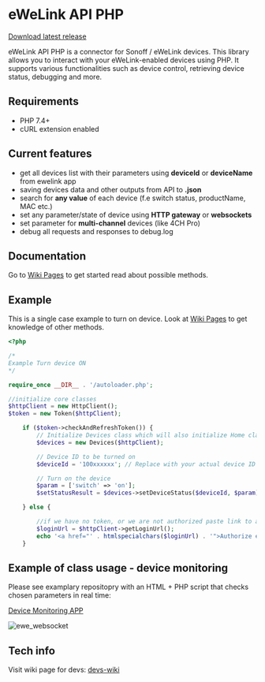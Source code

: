 # eWeLink API PHP

[Download latest release](https://github.com/PJanisio/ewelinkApiPhp/releases)

eWeLink API PHP is a connector for Sonoff / eWeLink devices. This library allows you to interact with your eWeLink-enabled devices using PHP. It supports various functionalities such as device control, retrieving device status, debugging and more.

## Requirements

- PHP 7.4+
- cURL extension enabled

## Current features

- get all devices list with their parameters using **deviceId** or **deviceName** from ewelink app
- saving devices data and other outputs from API to **.json**
- search for **any value** of each device (f.e switch status, productName, MAC etc.)
- set any parameter/state of device using **HTTP gateway** or **websockets**
- set parameter for **multi-channel** devices (like 4CH Pro)
- debug all requests and responses to debug.log

## Documentation

Go to [Wiki Pages](https://github.com/PJanisio/ewelinkApiPhp/wiki) to get started read about possible methods.

## Example

This is a single case example to turn on device. Look at [Wiki Pages](https://github.com/PJanisio/ewelinkApiPhp/wiki) to get knowledge of other methods.

```php
<?php

/*
Example Turn device ON
*/

require_once __DIR__ . '/autoloader.php';

//initialize core classes
$httpClient = new HttpClient();
$token = new Token($httpClient);

    if ($token->checkAndRefreshToken()) {
        // Initialize Devices class which will also initialize Home class and fetch family data
        $devices = new Devices($httpClient);

        // Device ID to be turned on
        $deviceId = '100xxxxxx'; // Replace with your actual device ID

        // Turn on the device
        $param = ['switch' => 'on'];
        $setStatusResult = $devices->setDeviceStatus($deviceId, $param);

    } else {

        //if we have no token, or we are not authorized paste link to authorization
        $loginUrl = $httpClient->getLoginUrl();
        echo '<a href="' . htmlspecialchars($loginUrl) . '">Authorize ewelinkApiPhp</a>';
    }

```

## Example of class usage - device  monitoring

Please see examplary repositopry with an HTML + PHP script that checks chosen parameters in real time:

[Device Monitoring APP](https://github.com/PJanisio/ewelinkapiphp-device-monitoring)

![ewe_websocket](https://github.com/PJanisio/ewelinkApiPhp/assets/9625885/3bcbc04b-ad66-4c00-bc4a-d281027f229d)


## Tech info

Visit wiki page for devs: [devs-wiki](https://github.com/PJanisio/ewelinkApiPhp/wiki/Developers)
